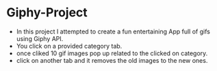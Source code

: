 # Giphy-Project
* In this project I attempted to create a fun entertaining App full of gifs using Giphy API.
* You click on a provided category tab.
* once cliked 10 gif images pop up related to the clicked on category.
* click on another tab and it removes the old images to the new ones.
